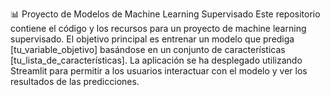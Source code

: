 

📊 Proyecto de Modelos de Machine Learning Supervisado
Este repositorio contiene el código y los recursos para un proyecto de machine learning supervisado. El objetivo principal es entrenar un modelo que prediga [tu_variable_objetivo] basándose en un conjunto de características [tu_lista_de_características]. La aplicación se ha desplegado utilizando Streamlit para permitir a los usuarios interactuar con el modelo y ver los resultados de las predicciones.
